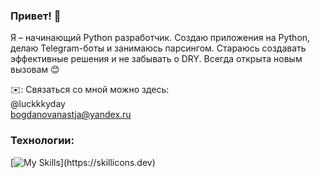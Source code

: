 ### Привет! 👋
Я – начинающий Python разработчик. Создаю приложения на Python, делаю Telegram-боты и занимаюсь парсингом. Стараюсь создавать эффективные решения и не забывать о DRY. Всегда открыта новым вызовам 😊

✉️: Связаться со мной можно здесь:  
@luckkkyday   
bogdanovanastja@yandex.ru   

### Технологии: 
[![My Skills](https://skillicons.dev/icons?i=py,docker,postgres,django,)](https://skillicons.dev)
